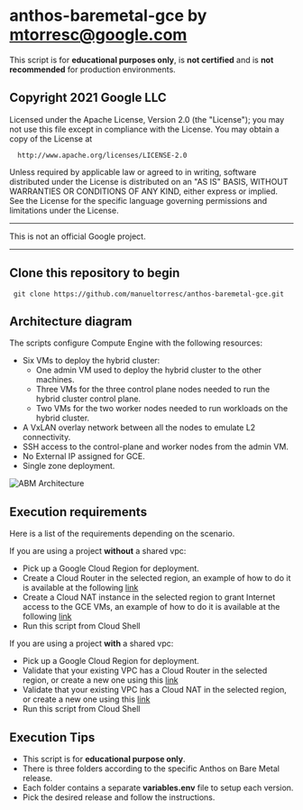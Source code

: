 # anthos-baremetal-gce by mtorresc@google.com
This script is for **educational purposes only**, is **not certified** and is **not recommended** for production environments.

## Copyright 2021 Google LLC

 Licensed under the Apache License, Version 2.0 (the "License");
 you may not use this file except in compliance with the License.
 You may obtain a copy of the License at

      http://www.apache.org/licenses/LICENSE-2.0

 Unless required by applicable law or agreed to in writing, software
 distributed under the License is distributed on an "AS IS" BASIS,
 WITHOUT WARRANTIES OR CONDITIONS OF ANY KIND, either express or implied.
 See the License for the specific language governing permissions and
 limitations under the License.

---

This is not an official Google project.

---

## Clone this repository to begin

     git clone https://github.com/manueltorresc/anthos-baremetal-gce.git

## Architecture diagram
The scripts configure Compute Engine with the following resources:

- Six VMs to deploy the hybrid cluster:
     - One admin VM used to deploy the hybrid cluster to the other machines.
     - Three VMs for the three control plane nodes needed to run the hybrid cluster control plane.
     - Two VMs for the two worker nodes needed to run workloads on the hybrid cluster.
- A VxLAN overlay network between all the nodes to emulate L2 connectivity.
- SSH access to the control-plane and worker nodes from the admin VM.
- No External IP assigned for GCE.
- Single zone deployment.

![ABM Architecture](https://cloud.google.com/anthos/clusters/docs/bare-metal/1.8/images/abm_gcp_infra.svg)

## Execution requirements
Here is a list of the requirements depending on the scenario.

If you are using a project **without** a shared vpc:
- Pick up a Google Cloud Region for deployment.
- Create a Cloud Router in the selected region, an example of how to do it is available at the following [link](https://cloud.google.com/network-connectivity/docs/router/how-to/creating-routers#before_you_begin)
- Create a Cloud NAT instance in the selected region to grant Internet access to the GCE VMs, an example of how to do it is available at the following [link](https://cloud.google.com/nat/docs/using-nat#set_up_a_simple_configuration)
- Run this script from Cloud Shell

If you are using a project **with** a shared vpc:
- Pick up a Google Cloud Region for deployment.
- Validate that your existing VPC has a Cloud Router in the selected region, or create a new one using this [link](https://cloud.google.com/network-connectivity/docs/router/how-to/creating-routers#before_you_begin)
- Validate that your existing VPC has a Cloud NAT in the selected region, or create a new one using this [link](https://cloud.google.com/nat/docs/using-nat#set_up_a_simple_configuration)
- Run this script from Cloud Shell

## Execution Tips
- This script is for **educational purpose only**.
- There is three folders according to the specific Anthos on Bare Metal release.
- Each folder contains a separate **variables.env** file to setup each version.
- Pick the desired release and follow the instructions.
